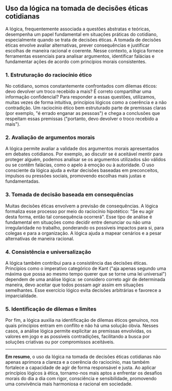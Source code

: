 
## Uso da lógica na tomada de decisões éticas cotidianas

A lógica, frequentemente associada a questões abstratas e teóricas, desempenha um papel fundamental em situações práticas do cotidiano, especialmente quando se trata de decisões éticas. A tomada de decisões éticas envolve avaliar alternativas, prever consequências e justificar escolhas de maneira racional e coerente. Nesse contexto, a lógica fornece ferramentas essenciais para analisar argumentos, identificar falácias e fundamentar ações de acordo com princípios morais consistentes.

### 1. Estruturação do raciocínio ético

No cotidiano, somos constantemente confrontados com dilemas éticos: devo devolver um troco recebido a mais? É correto compartilhar uma informação confidencial? Para responder a essas questões, utilizamos, muitas vezes de forma intuitiva, princípios lógicos como a coerência e a não contradição. Um raciocínio ético bem estruturado parte de premissas claras (por exemplo, "é errado enganar as pessoas") e chega a conclusões que respeitam essas premissas ("portanto, devo devolver o troco recebido a mais").

### 2. Avaliação de argumentos morais

A lógica permite avaliar a validade dos argumentos morais apresentados em debates cotidianos. Por exemplo, ao discutir se é aceitável mentir para proteger alguém, podemos analisar se os argumentos utilizados são válidos ou se contêm falácias, como o apelo à emoção ou à autoridade. O uso consciente da lógica ajuda a evitar decisões baseadas em preconceitos, impulsos ou pressões sociais, promovendo escolhas mais justas e fundamentadas.

### 3. Tomada de decisão baseada em consequências

Muitas decisões éticas envolvem a previsão de consequências. A lógica formaliza esse processo por meio do raciocínio hipotético: "Se eu agir desta forma, então tal consequência ocorrerá". Esse tipo de análise é fundamental em situações como decidir entre denunciar ou não uma irregularidade no trabalho, ponderando os possíveis impactos para si, para colegas e para a organização. A lógica ajuda a mapear cenários e a pesar alternativas de maneira racional.

### 4. Consistência e universalização

A lógica também contribui para a consistência das decisões éticas. Princípios como o imperativo categórico de Kant ("aja apenas segundo uma máxima que possa ao mesmo tempo querer que se torne uma lei universal") dependem de uma análise lógica: se considero correto agir de determinada maneira, devo aceitar que todos possam agir assim em situações semelhantes. Esse exercício lógico evita decisões arbitrárias e favorece a imparcialidade.

### 5. Identificação de dilemas e limites

Por fim, a lógica auxilia na identificação de dilemas éticos genuínos, nos quais princípios entram em conflito e não há uma solução óbvia. Nesses casos, a análise lógica permite explicitar as premissas envolvidas, os valores em jogo e as possíveis contradições, facilitando a busca por soluções criativas ou por compromissos aceitáveis.

---

**Em resumo**, o uso da lógica na tomada de decisões éticas cotidianas não apenas aprimora a clareza e a coerência do raciocínio, mas também fortalece a capacidade de agir de forma responsável e justa. Ao aplicar princípios lógicos à ética, tornamo-nos mais aptos a enfrentar os desafios morais do dia a dia com rigor, consciência e sensibilidade, promovendo uma convivência mais harmoniosa e racional em sociedade.
```
